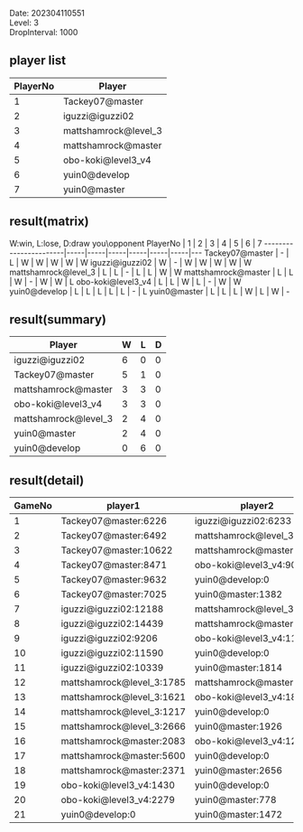 Date: 202304110551  
Level: 3  
DropInterval: 1000  
## player list
PlayerNo  |  Player
----------|----------------------
1         |  Tackey07@master
2         |  iguzzi@iguzzi02
3         |  mattshamrock@level_3
4         |  mattshamrock@master
5         |  obo-koki@level3_v4
6         |  yuin0@develop
7         |  yuin0@master
## result(matrix)
W:win, L:lose, D:draw
you\opponent PlayerNo  |  1  |  2  |  3  |  4  |  5  |  6  |  7
-----------------------|-----|-----|-----|-----|-----|-----|---
Tackey07@master        |  -  |  L  |  W  |  W  |  W  |  W  |  W
iguzzi@iguzzi02        |  W  |  -  |  W  |  W  |  W  |  W  |  W
mattshamrock@level_3   |  L  |  L  |  -  |  L  |  L  |  W  |  W
mattshamrock@master    |  L  |  L  |  W  |  -  |  W  |  W  |  L
obo-koki@level3_v4     |  L  |  L  |  W  |  L  |  -  |  W  |  W
yuin0@develop          |  L  |  L  |  L  |  L  |  L  |  -  |  L
yuin0@master           |  L  |  L  |  L  |  W  |  L  |  W  |  -
## result(summary)
Player                |  W  |  L  |  D
----------------------|-----|-----|---
iguzzi@iguzzi02       |  6  |  0  |  0
Tackey07@master       |  5  |  1  |  0
mattshamrock@master   |  3  |  3  |  0
obo-koki@level3_v4    |  3  |  3  |  0
mattshamrock@level_3  |  2  |  4  |  0
yuin0@master          |  2  |  4  |  0
yuin0@develop         |  0  |  6  |  0
## result(detail)
GameNo  |  player1                    |  player2
--------|-----------------------------|---------------------------
1       |  Tackey07@master:6226       |  iguzzi@iguzzi02:6233
2       |  Tackey07@master:6492       |  mattshamrock@level_3:2471
3       |  Tackey07@master:10622      |  mattshamrock@master:2673
4       |  Tackey07@master:8471       |  obo-koki@level3_v4:900
5       |  Tackey07@master:9632       |  yuin0@develop:0
6       |  Tackey07@master:7025       |  yuin0@master:1382
7       |  iguzzi@iguzzi02:12188      |  mattshamrock@level_3:4683
8       |  iguzzi@iguzzi02:14439      |  mattshamrock@master:1064
9       |  iguzzi@iguzzi02:9206       |  obo-koki@level3_v4:1139
10      |  iguzzi@iguzzi02:11590      |  yuin0@develop:0
11      |  iguzzi@iguzzi02:10339      |  yuin0@master:1814
12      |  mattshamrock@level_3:1785  |  mattshamrock@master:5432
13      |  mattshamrock@level_3:1621  |  obo-koki@level3_v4:1816
14      |  mattshamrock@level_3:1217  |  yuin0@develop:0
15      |  mattshamrock@level_3:2666  |  yuin0@master:1926
16      |  mattshamrock@master:2083   |  obo-koki@level3_v4:1231
17      |  mattshamrock@master:5600   |  yuin0@develop:0
18      |  mattshamrock@master:2371   |  yuin0@master:2656
19      |  obo-koki@level3_v4:1430    |  yuin0@develop:0
20      |  obo-koki@level3_v4:2279    |  yuin0@master:778
21      |  yuin0@develop:0            |  yuin0@master:1472
